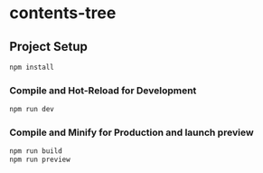 # contents-tree

## Project Setup

```sh
npm install
```

### Compile and Hot-Reload for Development

```sh
npm run dev
```

### Compile and Minify for Production and launch preview

```sh
npm run build
npm run preview
```

